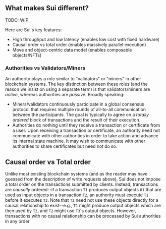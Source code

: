 ## What makes Sui different?

TODO: WIP

Here are Sui's key features:

- High throughput and low latency (enables low cost with fixed hardware)
- Causal order vs total order (enables massively parallel execution)
- Move and object-centric data model (enables composable objects/NFTs)

### Authorities vs Validators/Miners
An authority plays a role similar to "validators" or "miners" in other blockchain systems. The key distinction between these roles (and the reason we insist on using a separate term) is that validators/miners are *active*, whereas authorities are *passive*. Broadly speaking:
* Miners/validators continuously participate in a global consensus protocol that requires multiple rounds of all-to-all communication between the participants. The goal is typically to agree on a *totally ordered* block of transactions and the result of their execution.
* Authorities do nothing until they receive a transaction or certificate from a user. Upon receiving a transaction or certificate, an authority need not communicate with other authorities in order to take action and advance its internal state machine. It may wish to communicate with other authorities to share certificates but need not do so.

## Causal order vs Total order
Unlike most existing blockchain systems (and as the reader may have guessed from the description of write requests above), Sui does not impose a total order on the transactions submitted by clients. Instead, transactions are *causally* ordered--if a transaction `T1` produces output objects `O1` that are used as input objects in a transaction `T2`, an authority must execute `T1` before it executes `T2`. Note that `T2` need not use these objects directly for a causal relationship to exist--e.g., `T1` might produce output objects which are then used by `T3`, and `T2` might use `T3`'s output objects. However, transactions with no causal relationship can be processed by Sui authorities in any order.
